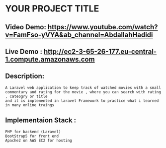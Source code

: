 # YOUR PROJECT TITLE
## Video Demo:  https://www.youtube.com/watch?v=FamFso-yVYA&ab_channel=AbdallahHadidi
## Live Demo :  http://ec2-3-65-26-177.eu-central-1.compute.amazonaws.com
## Description:
    A Laravel web application to keep track of watched movies with a small commentary and rating for the movie , where you can search with rating , cateogry or title
    and it is implemented in laravel Framework to practice what i learned in many online traings 
## Implementaion Stack :
    PHP for backend (Laravel)
    BootStrap5 for front end
    Apache2 on AWS EC2 for hosting